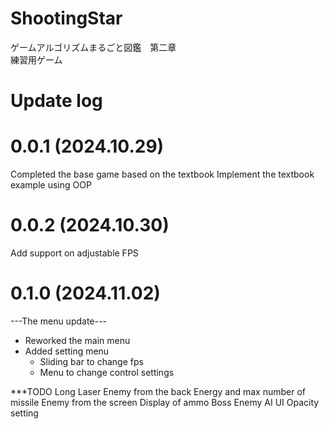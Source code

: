 # ShootingStar
ゲームアルゴリズムまるごと図鑑　第二章 <br />
練習用ゲーム

# Update log

# 0.0.1 (2024.10.29)
Completed the base game based on the textbook
Implement the textbook example using OOP

# 0.0.2 (2024.10.30)
Add support on adjustable FPS

# 0.1.0 (2024.11.02)
---The menu update---
- Reworked the main menu
- Added setting menu
    - Sliding bar to change fps
    - Menu to change control settings


***TODO
Long Laser
Enemy from the back
Energy and max number of missile
Enemy from the screen
Display of ammo
Boss
Enemy AI
UI Opacity setting
